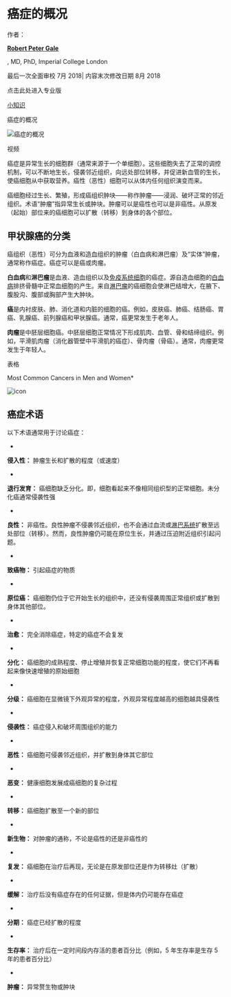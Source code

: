 # 癌症的概况

作者： 

**[Robert Peter Gale](http://robertpetergalemd.com/)**

, MD, PhD, Imperial College London

最后一次全面审校 7月 2018| 内容末次修改日期 8月 2018



点击此处进入专业版

 [小知识](https://www.msdmanuals.cn/home/quick-facts-cancer/overview-of-cancer/overview-of-cancer)

癌症的概况

![癌症的概况](https://f1.media.brightcove.com/8/3850378299001/3850378299001_5807204288001_5807202360001-vs.jpg?pubId=3850378299001&videoId=5807202360001)

视频



癌症是异常生长的细胞群（通常来源于一个单细胞）。这些细胞失去了正常的调控机制，可以不断地生长，侵袭邻近组织，向远处部位转移，并促进新血管的生长，使癌细胞从中获取营养。癌性（恶性）细胞可以从体内任何组织演变而来。



癌细胞经过生长、繁殖，形成癌组织肿块——称作肿瘤——浸润、破坏正常的邻近组织。术语“肿瘤”指异常生长或肿块。肿瘤可以是癌性也可以是非癌性。从原发（起始）部位来的癌细胞可以扩散（转移）到身体的各个部位。

## 甲状腺癌的分类



癌组织（恶性）可分为血液和造血组织的肿瘤（白血病和淋巴瘤）及“实体”肿瘤，通常称作癌症。癌症可以是癌或肉瘤。



**白血病**和**淋巴瘤**是血液、造血组织以及[免疫系统细胞](https://www.msdmanuals.cn/home/immune-disorders/biology-of-the-immune-system/overview-of-the-immune-system)的癌症。源自造血细胞的[白血病](https://www.msdmanuals.cn/home/blood-disorders/leukemias/overview-of-leukemia)排挤骨髓中正常血细胞的产生。来自[淋巴瘤](https://www.msdmanuals.cn/home/blood-disorders/lymphomas/overview-of-lymphoma)的癌细胞会使淋巴结增大，在腋下、腹股沟、腹部或胸部产生大肿块。



**癌**是内衬皮肤、肺、消化道和内脏的细胞的癌。例如，皮肤癌、肺癌、结肠癌、胃癌、乳腺癌、前列腺癌和甲状腺癌。通常，癌更常发生于老年人。



**肉瘤**是中胚层细胞癌。中胚层细胞正常情况下形成肌肉、血管、骨和结缔组织。例如，平滑肌肉瘤（消化器管壁中平滑肌的癌症）、骨肉瘤（骨癌）。通常，肉瘤更常发生于年轻人。



表格

Most Common Cancers in Men and Women*

![icon](https://www.msdmanuals.cn/Content/Images/Redesign/table/icon_table_red.png)

## 癌症术语



以下术语通常用于讨论癌症：

- 

  **侵入性：** 肿瘤生长和扩散的程度（或速度）

- 

  **退行发育：** 癌细胞缺乏分化。即，细胞看起来不像相同组织型的正常细胞。未分化癌通常侵袭性强

- 

  **良性：** 非癌性。良性肿瘤不侵袭邻近组织，也不会通过血流或[淋巴系统](https://www.msdmanuals.cn/home/heart-and-blood-vessel-disorders/淋巴系统疾病/overview-of-the-lymphatic-system)扩散至远处部位（转移）。然而，良性肿瘤仍可能在原位生长，并通过压迫附近组织引起问题。

- 

  **致癌物：** 引起癌症的物质

- 

  **原位癌：** 癌细胞仍位于它开始生长的组织中，还没有侵袭周围正常组织或扩散到身体其他部位。

- 

  **治愈：** 完全消除癌症，特定的癌症不会复发

- 

  **分化：** 癌细胞的成熟程度、停止增殖并恢复正常细胞功能的程度，使它们不再看起来像快速增殖的原始细胞

- 

  **分级：** 癌细胞在显微镜下外观异常的程度，外观异常程度越高的细胞越具侵袭性

- 

  **侵袭性：** 癌症侵入和破坏周围组织的能力

- 

  **恶性：** 癌细胞可侵袭邻近组织，并扩散到身体其它部位

- 

  **恶变：** 健康细胞发展成癌细胞的复杂过程

- 

  **转移：** 癌细胞扩散至一个新的部位

- 

  **新生物：** 对肿瘤的通称，不论是癌性的还是非癌性的

- 

  **复发：** 癌细胞在治疗后再现，无论是在原发部位还是作为转移灶（扩散）

- 

  **缓解：** 治疗后没有癌症存在的任何证据，但是体内仍可能存在癌症

- 

  **分期：** 癌症已经扩散的程度

- 

  **生存率：** 治疗后在一定时间段内存活的患者百分比（例如，5 年生存率是生存 5 年的患者百分比）

- 

  **肿瘤：** 异常赘生物或肿块